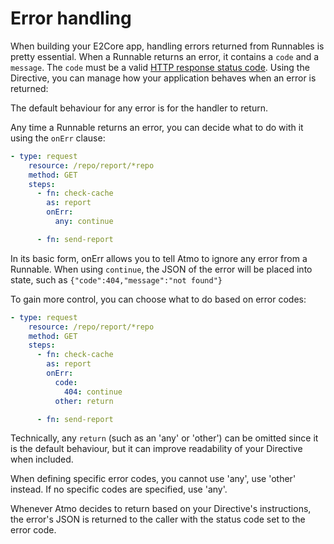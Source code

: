# Error handling

When building your E2Core app, handling errors returned from Runnables 
is pretty essential. When a Runnable returns an error, it contains 
a `code` and a `message`. The `code` must be a valid 
[HTTP response status code](https://developer.mozilla.org/en-US/docs/Web/HTTP/Status). 
Using the Directive, you can manage how your application behaves when an error is returned:

The default behaviour for any error is for the handler to return.

Any time a Runnable returns an error, you can decide what to do with it 
using the `onErr` clause:

```yaml
- type: request
    resource: /repo/report/*repo
    method: GET
    steps:
      - fn: check-cache
        as: report
        onErr:
          any: continue

      - fn: send-report
```

In its basic form, onErr allows you to tell Atmo to ignore any error from 
a Runnable. When using `continue`, the JSON of the error will be placed 
into state, such as `{"code":404,"message":"not found"}`

To gain more control, you can choose what to do based on error codes:

```yaml
- type: request
    resource: /repo/report/*repo
    method: GET
    steps:
      - fn: check-cache
        as: report
        onErr:
          code:
            404: continue
          other: return

      - fn: send-report
```

Technically, any `return` (such as an 'any' or 'other') can be omitted 
since it is the default behaviour, but it can improve readability of 
your Directive when included.

When defining specific error codes, you cannot use 'any', use 'other' instead. 
If no specific codes are specified, use 'any'.

Whenever Atmo decides to return based on your Directive's instructions, 
the error's JSON is returned to the caller with the status code set to the 
error code.

